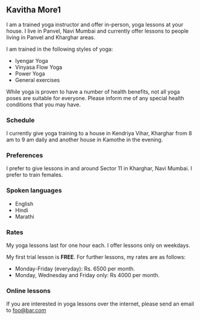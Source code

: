 ## Kavitha More1

I am a trained yoga instructor and offer in-person, yoga lessons at your house.
I live in Panvel, Navi Mumbai and currently offer lessons to people living in 
Panvel and Kharghar areas.

I am trained in the following styles of yoga:

* Iyengar Yoga
* Vinyasa Flow Yoga
* Power Yoga
* General exercises

While yoga is proven to have a number of health benefits, not all yoga
poses are suitable for everyone. Please inform me of any special health conditions that you may have.

### Schedule

I currently give yoga training to a house in Kendriya Vihar, Kharghar from 8 am to 9 am daily and another house in Kamothe in the evening.

### Preferences

I prefer to give lessons in and around Sector 11 in Kharghar, Navi Mumbai.
I prefer to train females.

### Spoken languages

* English
* Hindi
* Marathi

### Rates

My yoga lessons last for one hour each. I offer lessons only on weekdays.

My first trial lesson is **FREE**. For further lessons, my rates are as follows:


* Monday-Friday (everyday): Rs. 6500 per month.
* Monday, Wednesday and Friday only: Rs 4000 per month.

### Online lessons

If you are interested in yoga lessons over the internet, please send
an email to foo@bar.com
